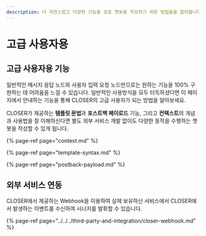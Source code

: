 ```yaml
---
description: 더 자연스럽고 다양한 기능을 갖춘 챗봇을 작성하기 위한 방법들을 알아봅니다.
---
```


# 고급 사용자용

## 고급 사용자용 기능

일반적인 메시지 응답 노드와 사용자 입력 요청 노드만으로는 원하는 기능을 100% 구현하는 데 어려움을 느낄 수 있습니다. 일반적인 사용방식을 모두 터득하셨다면 이 페이지에서 안내하는 기능을 통해 CLOSER의 고급 사용자가 되는 방법을 알아보세요.

CLOSER가 제공하는 **템플릿 문법**과 **포스트백 페이로드** 기능, 그리고 **컨텍스트**의 개념과 사용법을 잘 이해하신다면 별도 외부 서비스 개발 없이도 다양한 동작을 수행하는 챗봇을 작성할 수 있게 됩니다. 

{% page-ref page="context.md" %}

{% page-ref page="template-syntax.md" %}

{% page-ref page="postback-payload.md" %}



## 외부 서비스 연동

CLOSER에서 제공하는 Webhook을 이용하여 실제 보유하신 서비스에서 CLOSER에서 발생하는 이벤트를 수신하여 시너지를 발휘할 수 있습니다.

{% page-ref page="../../../third-party-and-integration/closer-webhook.md" %}









